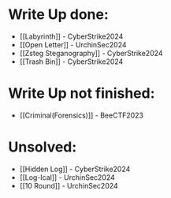 # Write Up done:
- [[Labyrinth]] - CyberStrike2024
- [[Open Letter]] - UrchinSec2024
- [[Zsteg Steganography]] - CyberStrike2024 
- [[Trash Bin]] - CyberStrike2024


# Write Up not finished:
- [[Criminal(Forensics)]] - BeeCTF2023

# Unsolved:
- [[Hidden Log]] - CyberStrike2024
- [[Log-Ical]] - UrchinSec2024
- [[10 Round]] - UrchinSec2024
